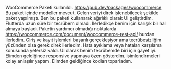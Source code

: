 WooCommerce Paketi kullanıldı. https://pub.dev/packages/woocommerce
Bu paket içinde modeller mevcut. Gelen veriyi direk işlenebilecek şekilde paket yapılmıştı. 
Ben bu paketi kullanarak ağırlıklı olarak UI geliştirdim. Flutterda uzun süre bir tecrübem olmadı.
İlerledikçe benim için karışık bir hal almaya başladı. 
Paketin yardımcı olmadığı noktalarda https://woocommerce.com/document/woocommerce-rest-api/ burdan ilerledim. 
Giriş ve kayıt işlemleri başarılı gerçekleşiyor ama tecrübesizliğim yüzünden olsa gerek direk ilerledim.
Hata ayıklama veya hataları karşılama konusunda yetersiz kaldı. 
UI olarak benim tecrübemde biri için gayet iyi.
Elimden geldiğince responsive yapmaya özen gösterdim.
isimlendirmeleri kolay anlaşılır yaptım. Elimden geldiğince kodları toparladım. 


